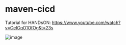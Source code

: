# maven-cicd

Tutorial for HANDsON:
https://www.youtube.com/watch?v=CeIGqO1OfOg&t=23s

![image](https://user-images.githubusercontent.com/78950897/113595362-5572be80-9652-11eb-8018-047f944b2d26.png)
